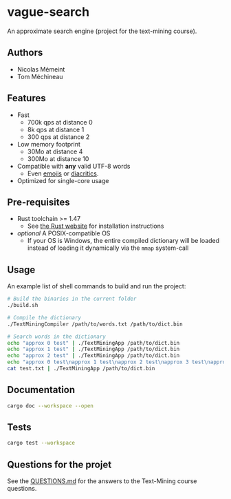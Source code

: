 # vague-search

An approximate search engine (project for the text-mining course).

## Authors

- Nicolas Mémeint
- Tom Méchineau

## Features

- Fast
  - 700k qps at distance 0
  - 8k qps at distance 1
  - 300 qps at distance 2
- Low memory footprint
  - 30Mo at distance 4
  - 300Mo at distance 10
- Compatible with **any** valid UTF-8 words
  - Even [emojis](https://en.wikipedia.org/wiki/Emoji) or [diacritics](https://en.wikipedia.org/wiki/Diacritic).
- Optimized for single-core usage

## Pre-requisites

- Rust toolchain >= 1.47
  - See [the Rust website](https://www.rust-lang.org/learn/get-started) for installation instructions
- *optional* A POSIX-compatible OS
  - If your OS is Windows, the entire compiled dictionary will be loaded
   instead of loading it dynamically via the `mmap` system-call

## Usage

An example list of shell commands to build and run the project:

```bash
# Build the binaries in the current folder
./build.sh

# Compile the dictionary
./TextMiningCompiler /path/to/words.txt /path/to/dict.bin

# Search words in the dictionary
echo "approx 0 test" | ./TextMiningApp /path/to/dict.bin
echo "approx 1 test" | ./TextMiningApp /path/to/dict.bin
echo "approx 2 test" | ./TextMiningApp /path/to/dict.bin
echo "approx 0 test\napprox 1 test\napprox 2 test\napprox 3 test\napprox 4 test" | ./TextMiningApp /path/to/dict.bin
cat test.txt | ./TextMiningApp /path/to/dict.bin
```

## Documentation

```bash
cargo doc --workspace --open
```

## Tests

```bash
cargo test --workspace
```

## Questions for the projet

See the [QUESTIONS.md](./QUESTIONS.md) for the answers to the Text-Mining course questions.
